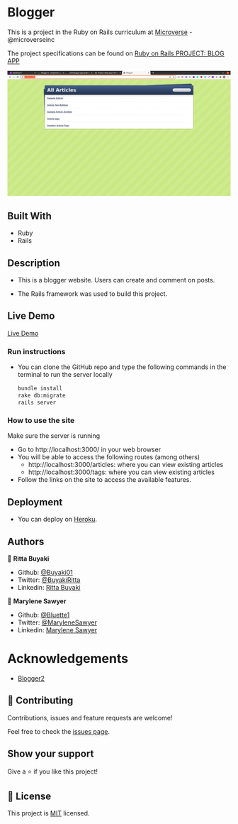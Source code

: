 # Blogger

This is a project in the Ruby on Rails curriculum at [Microverse](https:www.microverse.org/) - @microverseinc

The project specifications can be found on [Ruby on Rails
PROJECT: BLOG APP](https://www.theodinproject.com/courses/ruby-on-rails/lessons/ruby-on-rails-ruby-on-rails)

![demopage](./app/assets/images/screenshot.png)

## Built With
- Ruby
- Rails 

## Description
- This is a blogger website. Users can create and comment on posts.

- The Rails framework was used to build this project.

## Live Demo

[Live Demo](https://blogger-app-48377.herokuapp.com/)

### Run instructions 
-  You can clone the GitHub repo and type the following commands in the terminal to run the server locally 
    ```
    bundle install
    rake db:migrate
    rails server
    ```

### How to use the site
Make sure the server is running
- Go to http://localhost:3000/ in your web browser
- You will be able to access the following routes (among others)
  - http://localhost:3000/articles: where you can view existing articles 
  - http://localhost:3000/tags: where you can view existing articles 
- Follow the links on the site to access the available features.

## Deployment
- You can deploy on [Heroku](https://devcenter.heroku.com/categories/ruby-support).

## Authors

👤 **Ritta Buyaki**
- Github: [@Buyaki01](https://github.com/Buyaki01)
- Twitter: [ @BuyakiRitta](https://twitter.com/BuyakiRitta)
- Linkedin: [Ritta Buyaki](https://www.linkedin.com/in/ritta-buyaki-b12904128/)

👤 **Marylene Sawyer**
- Github: [@Bluette1](https://github.com/Bluette1)
- Twitter: [@MaryleneSawyer](https://twitter.com/MaryleneSawyer)
- Linkedin: [Marylene Sawyer](https://www.linkedin.com/in/marylene-sawyer)


# Acknowledgements
- [Blogger2](http://tutorials.jumpstartlab.com/projects/blogger.html#blogger-2)


## 🤝 Contributing

Contributions, issues and feature requests are welcome!

Feel free to check the [issues page](https://github.com/Bluette1/minderly-bot/issues).

## Show your support

Give a ⭐️ if you like this project!

## 📝 License

This project is [MIT](https://opensource.org/licenses/MIT) licensed.
